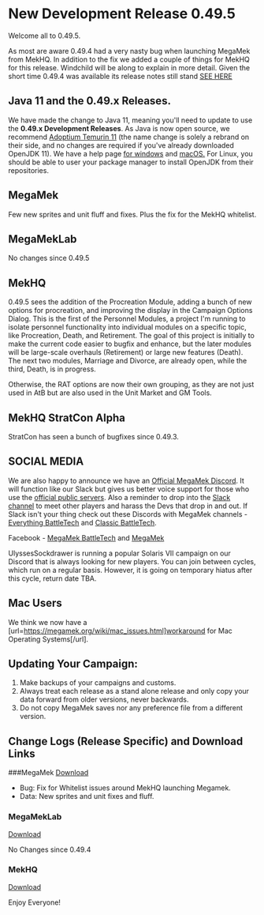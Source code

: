 # New Development Release 0.49.5
Welcome all to 0.49.5. 

As most are aware 0.49.4 had a very nasty bug when launching MegaMek from MekHQ. In addition to the fix we added a couple of things for MekHQ for this release. Windchild will be along to explain in more detail. Given the short time 0.49.4 was available its release notes still stand [SEE HERE](https://megamek.org/2021/10/30/New-Development-Release-v0.49.4.html) 

## Java 11 and the 0.49.x Releases.
We have made the change to Java 11, meaning you'll need to update to use the **0.49.x Development Releases**. As Java is now open source, we recommend [Adoptium Temurin 11](https://adoptium.net/index.html?variant=openjdk11) (the name change is solely a rebrand on their side, and no changes are required if you've already downloaded OpenJDK 11).  We have a help page [for windows](https://github.com/MegaMek/megamek/wiki/Updating-to-OpenJDK) and
[macOS.](https://megamek.org/wiki/mac_issues.html) For Linux, you should be able to user your package manager to install OpenJDK from their repositories.


## MegaMek
Few new sprites and unit fluff and fixes. Plus the fix for the MekHQ whitelist. 

## MegaMekLab
No changes since 0.49.5

## MekHQ
0.49.5 sees the addition of the Procreation Module, adding a bunch of new options for procreation, and improving the display in the Campaign Options Dialog. This is the first of the Personnel Modules, a project I'm running to isolate personnel functionality into individual modules on a specific topic, like Procreation, Death, and Retirement. The goal of this project is initially to make the current code easier to bugfix and enhance, but the later modules will be large-scale overhauls (Retirement) or large new features (Death). The next two modules, Marriage and Divorce, are already open, while the third, Death, is in progress.

Otherwise, the RAT options are now their own grouping, as they are not just used in AtB but are also used in the Unit Market and GM Tools.


## MekHQ StratCon Alpha
StratCon has seen a bunch of bugfixes since 0.49.3.

## SOCIAL MEDIA
We are also happy to announce we have an [Official MegaMek Discord](https://discord.gg/u2vJ5U2QpD). It will function like our Slack but gives us better voice support for those who use the [official public servers](https://megamek.games). Also a reminder to drop into the [Slack channel](https://bit.ly/2KSu5yQ) to meet other players and harass the Devs that drop in and out. If Slack isn't your thing check out these Discords with MegaMek channels - [Everything BattleTech](https://discord.gg/gyXMWjT) and [Classic BattleTech](https://discord.gg/D9jFn52).

Facebook - [MegaMek BattleTech](https://www.facebook.com/groups/5124394675) and [MegaMek](https://www.facebook.com/MegaMek)

UlyssesSockdrawer is running a popular Solaris VII campaign on our Discord that is always looking for new players. You can join between cycles, which run on a regular basis. However, it is going on temporary hiatus after this cycle, return date TBA.

## Mac Users
We think we now have a [url=https://megamek.org/wiki/mac_issues.html]workaround for Mac Operating Systems[/url].

## Updating Your Campaign:
1. Make backups of your campaigns and customs.
2. Always treat each release as a stand alone release and only copy your data forward from older versions, never backwards.
3. Do not copy MegaMek saves nor any preference file from a different version.

## Change Logs (Release Specific) and Download Links
###MegaMek
[Download](https://github.com/MegaMek/megamek/releases/tag/v0.49.5)
+ Bug: Fix for Whitelist issues around MekHQ launching Megamek.
+ Data: New sprites and unit fixes and fluff. 


### MegaMekLab
[Download](https://github.com/MegaMek/megameklab/releases/tag/v0.49.5)

No Changes since 0.49.4

### MekHQ
[Download](https://github.com/MegaMek/mekhq/releases/tag/v0.49.5)


Enjoy Everyone!